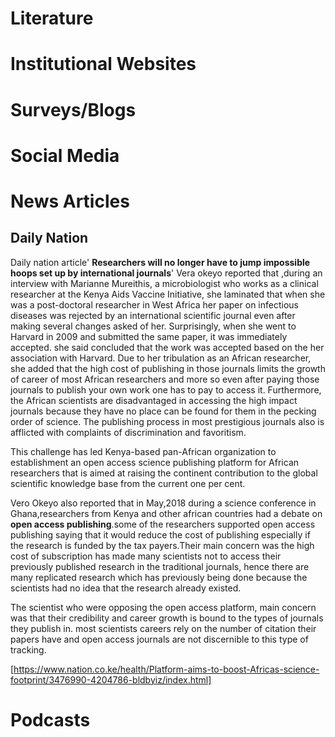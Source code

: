 # Literature



# Institutional Websites



# Surveys/Blogs



# Social Media



# News Articles
## Daily Nation

Daily nation article' **Researchers will no longer have to jump impossible hoops set up by international journals**' Vera okeyo reported that ,during an interview with Marianne Mureithis, a microbiologist who works as a clinical researcher at the Kenya Aids Vaccine Initiative, she laminated that when she was a post-doctoral researcher in West Africa her paper on infectious diseases was rejected by an international scientific journal  even after making several changes asked of her. Surprisingly, when she went to Harvard in 2009 and submitted the same paper, it was immediately accepted. she said concluded that the work was accepted based on the her association with Harvard. Due to her tribulation as an African researcher, she added that the high cost of publishing in those journals limits the growth of career of most African researchers and more so even after paying those journals to publish your own work one has to pay to access it. Furthermore, the African scientists are disadvantaged in accessing the high impact journals because they have no place can be found for them in the pecking order of science. The publishing process in most  prestigious journals also is afflicted with complaints of  discrimination and favoritism.

This challenge has led Kenya-based pan-African organization to establishment an open access science publishing platform for African researchers that is aimed at raising the continent contribution to the global scientific knowledge base from the current one per cent.

Vero Okeyo also reported that in May,2018 during a science conference in Ghana,researchers from Kenya and other african countries had a debate on **open access publishing**.some of the researchers supported open access publishing saying that it would  reduce the cost of publishing especially if the research is funded by the tax payers.Their main concern was the high cost of subscription has made many scientists not  to access their previously published research in the traditional journals, hence there are many replicated research which has previously being done because the scientists had no idea that the research already existed. 

The scientist who were opposing the open access platform, main concern was that their credibility and  career growth is bound to the types of journals they publish in. most scientists careers rely on the number  of citation their papers have  and open access journals are not discernible to this type of tracking.

[https://www.nation.co.ke/health/Platform-aims-to-boost-Africas-science-footprint/3476990-4204786-bldbyiz/index.html]



# Podcasts
